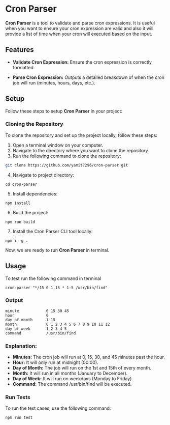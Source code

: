# Cron Parser

**Cron Parser** is a tool to validate and parse cron expressions. It is useful when you want to ensure your cron expression are valid and also it will provide a list of time when your cron will executed based on the input.

## Features

+ **Validate Cron Expression:** Ensure the cron expression is correctly formatted.

+ **Parse Cron Expression:** Outputs a detailed breakdown of when the cron job will run (minutes, hours, days, etc.).

## Setup

Follow these steps to setup **Cron Parser** in your project:


### Cloning the Repository

To clone the repository and set up the project locally, follow these steps:

1. Open a terminal window on your computer.
2. Navigate to the directory where you want to clone the repository.
3. Run the following command to clone the repository:

```bash
git clone https://github.com/yamit7296/cron-parser.git
```

4. Navigate to project directory:
```
cd cron-parser
```

5. Install dependencies:
```
npm install
```

6. Build the project:
```
npm run build
```

7. Install the Cron Parser CLI tool locally:
```
npm i -g .
```

Now, we are ready to run **Cron Parser** in terminal.

## Usage

To test run the following command in terminal
```
cron-parser "*/15 0 1,15 * 1-5 /usr/bin/find"
```

### Output
```
minute            0 15 30 45
hour              0
day of month      1 15
month             0 1 2 3 4 5 6 7 8 9 10 11 12
day of week       1 2 3 4 5
command           /usr/bin/find
```

### Explanation:
+ **Minutes:** The cron job will run at 0, 15, 30, and 45 minutes past the hour.
+ **Hour:** It will only run at midnight (00:00).
+ **Day of Month:** The job will run on the 1st and 15th of every month.
+ **Month:** It will run in all months (January to December).
+ **Day of Week:** It will run on weekdays (Monday to Friday).
+ **Command:** The command /usr/bin/find will be executed.

### Run Tests
To run the test cases, use the following command:
```
npm run test
```
